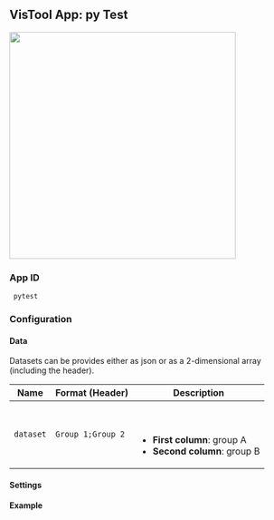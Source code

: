 ## VisTool App: py Test

<img src="https://vis.csh.ac.at/vistool/visualizations/bipartite/bipa.png" height="400">

### App ID

   ```
    pytest
   ```

### Configuration

#### Data

Datasets can be provides either as json or as a 2-dimensional array (including the header).

Name | Format (Header) | Description
---- | ------ | -----------
```dataset``` | ```Group 1;Group 2``` | <br><br><ul><li><b>First column</b>: group A<li><b>Second column</b>: group B</li></ul>

#### Settings

#### Example